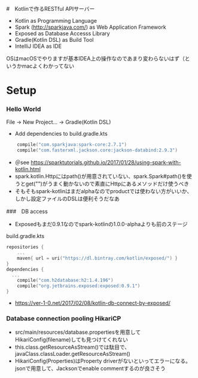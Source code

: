 #　Kotlinで作るRESTful APIサーバー

* Kotlin as Programming Language
* Spark (http://sparkjava.com/) as Web Application Framework
* Exposed as Database Accesss Library
* Gradle(Kotlin DSL) as Build Tool
* IntelliJ IDEA as IDE

OSはmacOSでやりますが基本IDEA上の操作なのであまり変わらないはず（というかmacよくわかってない

# Setup

### Hello World

File -> New Project... -> Gradle(Kotlin DSL)
* Add dependencies to build.gradle.kts
```kotlin
    compile("com.sparkjava:spark-core:2.7.1")
    compile("com.fasterxml.jackson.core:jackson-databind:2.9.3")
```

* ＠see  https://sparktutorials.github.io/2017/01/28/using-spark-with-kotlin.html
* spark.kotlin.Httpにはpath()が用意されていない、spark.Spark#path()を使うとget("")がうまく動かないので素直にHttpにあるメソッドだけ使うべき
* そもそもspark-kotlinはまだalphaなのでproductでは使わない方がいいか、しかし設定ファイルのDSLは便利そうだなあ

###　DB access
* Exposedもまだ0.9.1なのでspark-kotlinの1.0.0-alphaよりも前のステージ

build.gradle.kts
```kotlin
repositories {
    ...
    maven{ url = uri("https://dl.bintray.com/kotlin/exposed/") }
}
dependencies {
  ...
    compile("com.h2database:h2:1.4.196")
    compile("org.jetbrains.exposed:exposed:0.9.1")
}
```

* https://ver-1-0.net/2017/02/08/kotlin-db-connect-by-exposed/

### Database connection pooling HikariCP
* src/main/resources/database.propertiesを用意してHikariConfig(filename)しても見つけてくれない
* this.class.getResourceAsStream()では駄目で、javaClass.classLoader.getResourceAsStream()
* HikariConfig(Properties)はProperty driverがないといってエラーになる。jsonで用意して、Jacksonでenable commentするのが良さそう



